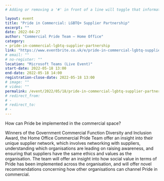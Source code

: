 ```yaml
---
# Adding or removing a '#' in front of a line will toggle that information off and on from being processed.

layout: event
title: "Pride in Commercial: LGBTQ+ Supplier Partnership"
excerpt: ""
date: 2022-04-27
author: "Commercial Pride Team — Home Office"
category:
- pride-in-commercial-lgbtq-supplier-partnership
link: "https://www.eventbrite.co.uk/e/pride-in-commercial-lgbtq-supplier-partnership-tickets-297085088497"
# email: ""
# no-register: ""
location: "Microsoft Teams (Live Event)"
start-date: 2022-05-18 13:00
end-date: 2022-05-18 14:00
registration-close-date: 2022-05-18 13:00
# image: ""
# video: ""
permalink: /event/2022/05/18/pride-in-commercial-lgbtq-supplier-partnership
# redirect_from:
# -
# redirect_to:
# -
---
```


How can Pride be implemented in the commercial space? 

Winners of the Government Commercial Function Diversity and Inclusion Award, the Home Office Commercial Pride Team offer an insight into their unique supplier network, which involves networking with suppliers, understanding which organisations are leading on raising awareness, and ensuring that suppliers have the same ethics and values as the organisation. The team will offer an insight into how social value in terms of Pride has been implemented across the organisation, and will offer novel recommendations concerning how other organisations can channel Pride in commercial.
